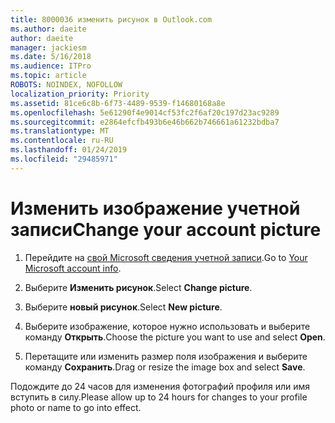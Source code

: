 ```yaml
---
title: 8000036 изменить рисунок в Outlook.com
ms.author: daeite
author: daeite
manager: jackiesm
ms.date: 5/16/2018
ms.audience: ITPro
ms.topic: article
ROBOTS: NOINDEX, NOFOLLOW
localization_priority: Priority
ms.assetid: 81ce6c8b-6f73-4489-9539-f14680168a8e
ms.openlocfilehash: 5e61290f4e9014cf53fc2f6af20c197d23ac9289
ms.sourcegitcommit: e2864efcfb493b6e46b662b746661a61232bdba7
ms.translationtype: MT
ms.contentlocale: ru-RU
ms.lasthandoff: 01/24/2019
ms.locfileid: "29485971"
---
```

# <a name="change-your-account-picture"></a><span data-ttu-id="5e532-102">Изменить изображение учетной записи</span><span class="sxs-lookup"><span data-stu-id="5e532-102">Change your account picture</span></span>

1. <span data-ttu-id="5e532-103">Перейдите на [свой Microsoft сведения учетной записи](https://go.microsoft.com/fwlink/p/?linkid=860841).</span><span class="sxs-lookup"><span data-stu-id="5e532-103">Go to [Your Microsoft account info](https://go.microsoft.com/fwlink/p/?linkid=860841).</span></span>
    
2. <span data-ttu-id="5e532-104">Выберите **Изменить рисунок**.</span><span class="sxs-lookup"><span data-stu-id="5e532-104">Select **Change picture**.</span></span> 
    
3. <span data-ttu-id="5e532-105">Выберите **новый рисунок**.</span><span class="sxs-lookup"><span data-stu-id="5e532-105">Select **New picture**.</span></span> 
    
4. <span data-ttu-id="5e532-106">Выберите изображение, которое нужно использовать и выберите команду **Открыть**.</span><span class="sxs-lookup"><span data-stu-id="5e532-106">Choose the picture you want to use and select **Open**.</span></span> 
    
5. <span data-ttu-id="5e532-107">Перетащите или изменить размер поля изображения и выберите команду **Сохранить**.</span><span class="sxs-lookup"><span data-stu-id="5e532-107">Drag or resize the image box and select **Save**.</span></span> 
    
<span data-ttu-id="5e532-108">Подождите до 24 часов для изменения фотографий профиля или имя вступить в силу.</span><span class="sxs-lookup"><span data-stu-id="5e532-108">Please allow up to 24 hours for changes to your profile photo or name to go into effect.</span></span>
  


